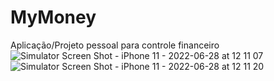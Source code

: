 # MyMoney
Aplicação/Projeto pessoal para controle financeiro
![Simulator Screen Shot - iPhone 11 - 2022-06-28 at 12 11 07](https://user-images.githubusercontent.com/88218101/176215173-a300e71f-d3f6-4414-908a-a953e76ee487.png)
![Simulator Screen Shot - iPhone 11 - 2022-06-28 at 12 11 20](https://user-images.githubusercontent.com/88218101/176215209-76bcc77a-378b-4916-b289-eaba8ec3cba7.png)
